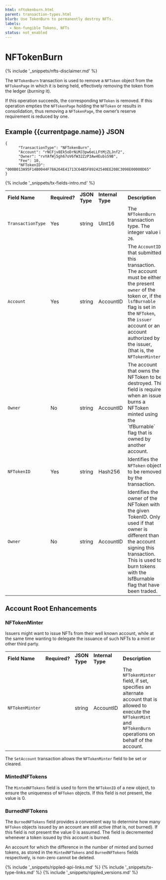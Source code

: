 ```yaml
---
html: nftokenburn.html
parent: transaction-types.html
blurb: Use TokenBurn to permanently destroy NFTs.
labels:
  - Non-fungible Tokens, NFTs
status: not_enabled
---
```

# NFTokenBurn
{% include '_snippets/nfts-disclaimer.md' %}

The `NFTokenBurn` transaction is used to remove a `NFToken` object from the `NFTokenPage` in which it is being held, effectively removing the token from the ledger (_burning_ it).

If this operation succeeds, the corresponding `NFToken` is removed. If this operation empties the `NFTokenPage` holding the `NFToken` or results in consolidation, thus removing a `NFTokenPage`, the owner’s reserve requirement is reduced by one.


## Example {{currentpage.name}} JSON


```
{
      "TransactionType": "NFTokenBurn",
      "Account": "rNCFjv8Ek5oDrNiMJ3pw6eLLFtMjZLJnf2",
      "Owner": "rvYAfWj5gh67oV6fW32ZzP3Aw4Eubs59B",
      "Fee": 10,
      "NFTokenID": "000B013A95F14B0044F78A264E41713C64B5F89242540EE208C3098E00000D65"
}
```

{% include '_snippets/tx-fields-intro.md' %}

<table>
  <tr>
   <td><strong>Field Name</strong>
   </td>
   <td><strong>Required?</strong>
   </td>
   <td><strong>JSON Type</strong>
   </td>
   <td><strong>Internal Type</strong>
   </td>
   <td><strong>Description</strong>
   </td>
  </tr>
  <tr>
   <td><code>TransactionType</code>
   </td>
   <td>Yes
   </td>
   <td>string
   </td>
   <td>UInt16
   </td>
   <td>The <code>NFTokenBurn</code> transaction type.  The integer value is <code>26</code>.
   </td>
  </tr>
  <tr>
   <td><code>Account</code>
   </td>
   <td>Yes
   </td>
   <td>string
   </td>
   <td>AccountID
   </td>
   <td>The <code>AccountID</code> that submitted this transaction. The account must be either the present <code>owner</code> of the token or, if the <code>lsfBurnable</code> flag is set in the <code>NFToken</code>, the <code>issuer</code> account or an account authorized by the issuer,  (that is, the <code>NFTokenMinter</code>).
   </td>
  </tr>
  <tr>
   <td><code>Owner</code>
   </td>
   <td>No
   </td>
   <td>string
   </td>
   <td>AccountID
   </td>
   <td>The account that owns the NFToken to be destroyed. This field is required when an issuer burns a NFToken minted using the `tfBurnable` flag that is owned by another account.
   </td>
  </tr>
  <tr>
   <td><code>NFTokenID</code>
   </td>
   <td>Yes
   </td>
   <td>string
   </td>
   <td>Hash256
   </td>
   <td>Identifies the <code>NFToken</code> object to be removed by the transaction.
   </td>
  </tr>
    <tr>
   <td><code>Owner</code>
   </td>
   <td>No
   </td>
   <td>string
   </td>
   <td>AccountID
   </td>
   <td>Identifies the owner of the NFToken with the given TokenID. Only used if that owner is different than the account signing this transaction. This is used to burn tokens with the lsfBurnable flag that have been traded.
   </td>
  </tr>
</table>



## Account Root Enhancements


### NFTokenMinter


Issuers might want to issue NFTs from their well known account, while at the same time wanting to delegate the issuance of such NFTs to a mint or other third party.


<table>
  <tr>
   <td><strong>Field Name</strong>
   </td>
   <td><strong>Required?</strong>
   </td>
   <td><strong>JSON Type</strong>
   </td>
   <td><strong>Internal Type</strong>
   </td>
   <td><strong>Description</strong>
   </td>
  </tr>
  <tr>
   <td><code>NFTokenMinter</code>
   </td>
   <td>
   </td>
   <td>string
   </td>
   <td>AccountID
   </td>
   <td>The <code>NFTokenMinter</code> field, if set, specifies an alternate account that is allowed to execute the <code>NFTokenMint</code> and <code>NFTokenBurn</code> operations on behalf of the account.
   </td>
  </tr>
</table>


The `SetAccount` transaction allows the `NFTokenMinter` field to be set or cleared.

### MintedNFTokens


The `MintedNFTokens` field is used to form the `NFTokenID` of a new object, to ensure the uniqueness of `NFToken` objects. If this field is not present, the value is 0.


### BurnedNFTokens


The `BurnedNFTokens` field provides a convenient way to determine how many `NFToken` objects issued by an account are still active (that is, not burned). If this field is not present the value 0 is assumed. The field is decremented whenever a token issued by this account is burned.

An account for which the difference in the number of minted and burned tokens, as stored in the `MintedNFTokens` and `BurnedNFTokens` fields respectively, is non-zero cannot be deleted.


<!--{# common link defs #}-->
{% include '_snippets/rippled-api-links.md' %}
{% include '_snippets/tx-type-links.md' %}
{% include '_snippets/rippled_versions.md' %}
